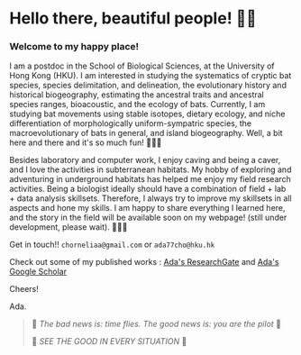 # Hello there, beautiful people! 👊😏

### Welcome to my happy place!


I am a postdoc in the School of Biological Sciences, at the University of Hong Kong (HKU). I am interested in studying the systematics of cryptic bat species, species delimitation, and delineation, the evolutionary history and historical biogeography, estimating the ancestral traits and ancestral species ranges, bioacoustic, and the ecology of bats. Currently, I am studying bat movements using stable isotopes, dietary ecology, and niche differentiation of morphologically uniform-sympatric species, the macroevolutionary of bats in general, and island biogeography. Well, a bit here and there and it's so much fun! 🦇🦇🦇


Besides laboratory and computer work, I enjoy caving and being a caver, and I love the activities in subterranean habitats. My hobby of exploring and adventuring in underground habitats has helped me enjoy my field research activities. Being a biologist ideally should have a combination of field + lab + data analysis skillsets. Therefore, I always try to improve my skillsets in all aspects and hone my skills. I am happy to share everything I learned here, and the story in the field will be available soon on my webpage! (still under development, please wait). 🦇🦇🦇


Get in touch!! `chorneliaa@gmail.com` or `ada77cho@hku.hk`

Check out some of my published works : [Ada's ResearchGate](https://www.researchgate.net/profile/Ada-Chornelia) and [Ada's Google Scholar](https://scholar.google.com.hk/citations?hl=en&user=DRDqstQAAAAJ)


Cheers!


Ada.


> 🐸 *The bad news is: time flies. The good news is: you are the pilot* 🐸
> 
> 
> 🐸 *SEE THE GOOD IN EVERY SITUATION* 🐸




